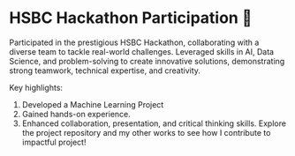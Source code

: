 # HSBC Hackathon Participation 🚀
Participated in the prestigious HSBC Hackathon, collaborating with a diverse team to tackle real-world challenges. Leveraged skills in AI, Data Science, and problem-solving to create innovative solutions, demonstrating strong teamwork, technical expertise, and creativity.

Key highlights:

1. Developed a Machine Learning Project 
2. Gained hands-on experience.
3. Enhanced collaboration, presentation, and critical thinking skills.
Explore the project repository and my other works to see how I contribute to impactful project!

